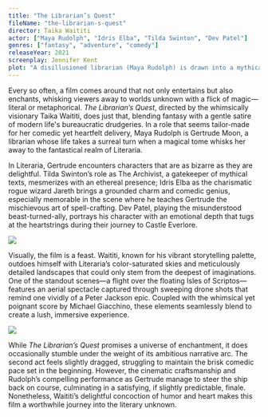```yaml
---
title: "The Librarian’s Quest"
fileName: "the-librarian-s-quest"
director: Taika Waititi
actor: ["Maya Rudolph", "Idris Elba", "Tilda Swinton", "Dev Patel"]
genres: ["fantasy", "adventure", "comedy"]
releaseYear: 2021
screenplay: Jennifer Kent
plot: "A disillusioned librarian (Maya Rudolph) is drawn into a mythical world where she must right ancient wrongs and rewrite the fates."
---
```


Every so often, a film comes around that not only entertains but also enchants, whisking viewers away to worlds unknown with a flick of magic—literal or metaphorical. *The Librarian’s Quest*, directed by the whimsically visionary Taika Waititi, does just that, blending fantasy with a gentle satire of modern life's bureaucratic drudgeries. In a role that seems tailor-made for her comedic yet heartfelt delivery, Maya Rudolph is Gertrude Moon, a librarian whose life takes a surreal turn when a magical tome whisks her away to the fantastical realm of Literaria.

In Literaria, Gertrude encounters characters that are as bizarre as they are delightful. Tilda Swinton’s role as The Archivist, a gatekeeper of mythical texts, mesmerizes with an ethereal presence; Idris Elba as the charismatic rogue wizard Jareth brings a grounded charm and comedic genius, especially memorable in the scene where he teaches Gertrude the mischievous art of spell-crafting. Dev Patel, playing the misunderstood beast-turned-ally, portrays his character with an emotional depth that tugs at the heartstrings during their journey to Castle Everlore. 

![](/the-librarian-s-quest-1.webp)

Visually, the film is a feast. Waititi, known for his vibrant storytelling palette, outdoes himself with Literaria’s color-saturated skies and meticulously detailed landscapes that could only stem from the deepest of imaginations. One of the standout scenes—a flight over the floating Isles of Scriptos—features an aerial spectacle captured through sweeping drone shots that remind one vividly of a Peter Jackson epic. Coupled with the whimsical yet poignant score by Michael Giacchino, these elements seamlessly blend to create a lush, immersive experience.

![](/the-librarian-s-quest-2.webp)

While *The Librarian’s Quest* promises a universe of enchantment, it does occasionally stumble under the weight of its ambitious narrative arc. The second act feels slightly dragged, struggling to maintain the brisk comedic pace set in the beginning. However, the cinematic craftsmanship and Rudolph’s compelling performance as Gertrude manage to steer the ship back on course, culminating in a satisfying, if slightly predictable, finale. Nonetheless, Waititi’s delightful concoction of humor and heart makes this film a worthwhile journey into the literary unknown.